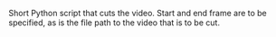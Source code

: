 Short Python script that cuts the video. Start and end frame are to be specified, as is the file path to the video that is to be cut.
